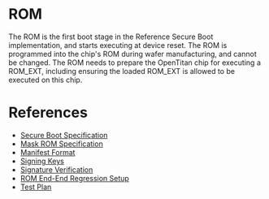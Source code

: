 # ROM

The ROM is the first boot stage in the Reference Secure Boot implementation, and starts executing at device reset.
The ROM is programmed into the chip's ROM during wafer manufacturing, and cannot be changed.
The ROM needs to prepare the OpenTitan chip for executing a ROM_EXT, including ensuring the loaded ROM_EXT is allowed to be executed on this chip.

# References

- [Secure Boot Specification](../../../../doc/security/specs/secure_boot/README.md)
- [Mask ROM Specification](doc/rom_overview_specification.md)
- [Manifest Format](../rom_ext/doc/manifest.md)
- [Signing Keys](keys/README.md)
- [Signature Verification](doc/sigverify.md)
- [ROM End-End Regression Setup](doc/e2e_tests.md)
- [Test Plan](data/rom_e2e_testplan.hjson)
